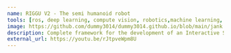 ```yaml
---
name: RIGGU V2 - The semi humanoid robot
tools: [ros, deep learning, compute vision, robotics,machine learning, opencv, hardware, jetson]
image: https://github.com/dummy3014/dummy3014.github.io/blob/main/jank.png
description: Complete framework for the development of an Interactive Semi-Humanoid Robot using technologieslike AI,NLP,ROS,SLAM.
external_url: https://youtu.be/rJtpveWpm8U
---
```

